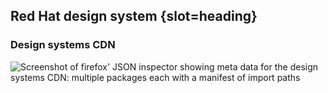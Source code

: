 ## Red Hat design system {slot=heading}

### Design systems CDN

<img alt="Screenshot of firefox' JSON inspector showing meta data for the design systems CDN: multiple packages each with a manifest of import paths"
     src="images/cdn-meta.png">

